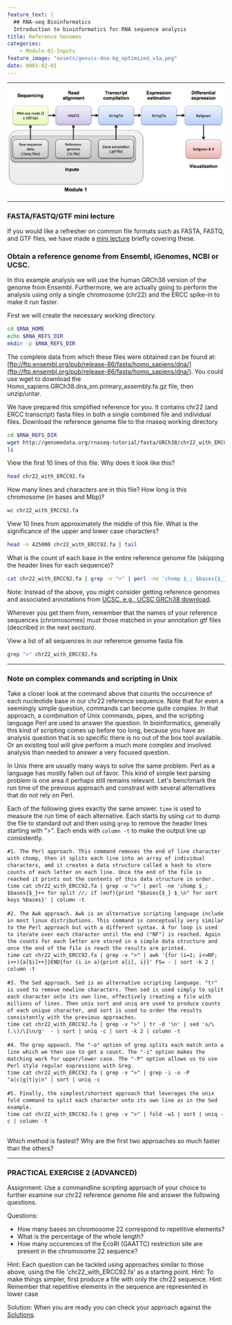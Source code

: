 ```yaml
---
feature_text: |
  ## RNA-seq Bioinformatics
  Introduction to bioinformatics for RNA sequence analysis
title: Reference Genomes
categories:
    - Module-01-Inputs
feature_image: "assets/genvis-dna-bg_optimized_v1a.png"
date: 0001-02-01
---
```


***

![RNA-seq_Flowchart](/assets/module_1/RNA-seq_Flowchart2.png)

***

### FASTA/FASTQ/GTF mini lecture
If you would like a refresher on common file formats such as FASTA, FASTQ, and GTF files, we have made a [mini lecture](https://github.com/griffithlab/rnabio.org/blob/master/assets/lectures/cbw/2025/mini/RNASeq_MiniLecture_01_01_FASTA_FASTQ_GTF.pdf) briefly covering these.

### Obtain a reference genome from Ensembl, iGenomes, NCBI or UCSC.

In this example analysis we will use the human GRCh38 version of the genome from Ensembl. Furthermore, we are actually going to perform the analysis using only a single chromosome (chr22) and the ERCC spike-in to make it run faster.

First we will create the necessary working directory.
```bash
cd $RNA_HOME
echo $RNA_REFS_DIR
mkdir -p $RNA_REFS_DIR

```
The complete data from which these files were obtained can be found at: [ftp://ftp.ensembl.org/pub/release-86/fasta/homo_sapiens/dna/](ftp://ftp.ensembl.org/pub/release-86/fasta/homo_sapiens/dna/). You could use wget to download the Homo_sapiens.GRCh38.dna_sm.primary_assembly.fa.gz file, then unzip/untar.

We have prepared this simplified reference for you. It contains chr22 (and ERCC transcript) fasta files in both a single combined file and individual files. Download the reference genome file to the rnaseq working directory

```bash
cd $RNA_REFS_DIR
wget http://genomedata.org/rnaseq-tutorial/fasta/GRCh38/chr22_with_ERCC92.fa
ls

```

View the first 10 lines of this file. Why does it look like this?
```bash
head chr22_with_ERCC92.fa

```

How many lines and characters are in this file? How long is this chromosome (in bases and Mbp)?
```bash
wc chr22_with_ERCC92.fa

```

View 10 lines from approximately the middle of this file. What is the significance of the upper and lower case characters?
```bash
head -n 425000 chr22_with_ERCC92.fa | tail

```

What is the count of each base in the entire reference genome file (skipping the header lines for each sequence)?

```bash
cat chr22_with_ERCC92.fa | grep -v ">" | perl -ne 'chomp $_; $bases{$_}++ for split //; if (eof){print "$_ $bases{$_}\n" for sort keys %bases}'

```

Note: Instead of the above, you might consider getting reference genomes and associated annotations from [UCSC. e.g., UCSC GRCh38 download](http://hgdownload.cse.ucsc.edu/goldenPath/hg38/chromosomes/).

Wherever you get them from, remember that the names of your reference sequences (chromosomes) must those matched in your annotation gtf files (described in the next section).

View a list of all sequences in our reference genome fasta file.

```bash
grep ">" chr22_with_ERCC92.fa

```

***

### Note on complex commands and scripting in Unix
Take a closer look at the command above that counts the occurrence of each nucleotide base in our chr22 reference sequence. Note that for even a seemingly simple question, commands can become quite complex. In that approach, a combination of Unix commands, pipes, and the scripting language Perl are used to answer the question. In bioinformatics, generally this kind of scripting comes up before too long, because you have an analysis question that is so specific there is no out of the box tool available. Or an existing tool will give perform a much more complex and involved analysis than needed to answer a very focused question.

In Unix there are usually many ways to solve the same problem. Perl as a language has mostly fallen out of favor. This kind of simple text parsing problem is one area it perhaps still remains relevant. Let's benchmark the run time of the previous approach and constrast with several alternatives that do not rely on Perl.

Each of the following gives exactly the same answer. `time` is used to measure the run time of each alternative. Each starts by using `cat` to dump the file to standard out and then using `grep` to remove the header lines starting with ">". Each ends with `column -t` to make the output line up consistently.

```
#1. The Perl approach. This command removes the end of line character with chomp, then it splits each line into an array of individual characters, amd it creates a data structure called a hash to store counts of each letter on each line. Once the end of the file is reached it prints out the contents of this data structure in order.  
time cat chr22_with_ERCC92.fa | grep -v ">" | perl -ne 'chomp $_; $bases{$_}++ for split //; if (eof){print "$bases{$_} $_\n" for sort keys %bases}' | column -t

#2. The Awk approach. Awk is an alternative scripting language include in most linux distributions. This command is conceptually very similar to the Perl approach but with a different syntax. A for loop is used to iterate over each character until the end ("NF") is reached. Again the counts for each letter are stored in a simple data structure and once the end of the file is reach the results are printed.  
time cat chr22_with_ERCC92.fa | grep -v ">" | awk '{for (i=1; i<=NF; i++){a[$i]++}}END{for (i in a){print a[i], i}}' FS= - | sort -k 2 | column -t

#3. The Sed approach. Sed is an alternative scripting language. "tr" is used to remove newline characters. Then sed is used simply to split each character onto its own line, effectively creating a file with millions of lines. Then unix sort and uniq are used to produce counts of each unique character, and sort is used to order the results consistently with the previous approaches.
time cat chr22_with_ERCC92.fa | grep -v ">" | tr -d '\n' | sed 's/\(.\)/\1\n/g'  - | sort | uniq -c | sort -k 2 | column -t

#4. The grep appoach. The "-o" option of grep splits each match onto a line which we then use to get a count. The "-i" option makes the matching work for upper/lower case. The "-P" option allows us to use Perl style regular expressions with Greg.
time cat chr22_with_ERCC92.fa | grep -v ">" | grep -i -o -P "a|c|g|t|y|n" | sort | uniq -c

#5. Finally, the simplest/shortest approach that leverages the unix fold command to split each character onto its own line as in the Sed example.
time cat chr22_with_ERCC92.fa | grep -v ">" | fold -w1 | sort | uniq -c | column -t


```
Which method is fastest? Why are the first two approaches so much faster than the others?

***

### PRACTICAL EXERCISE 2 (ADVANCED)
Assignment: Use a commandline scripting approach of your choice to further examine our chr22 reference genome file and answer the following questions.

Questions:
- How many bases on chromosome 22 correspond to repetitive elements?
- What is the percentage of the whole length?
- How many occurences of the EcoRI (GAATTC) restriction site are present in the chromosome 22 sequence?

Hint: Each question can be tackled using approaches similar to those above, using the file 'chr22_with_ERCC92.fa' as a starting point.
Hint: To make things simpler, first produce a file with only the chr22 sequence.
Hint: Remember that repetitive elements in the sequence are represented in lower case

Solution: When you are ready you can check your approach against the [Solutions](/module-09-appendix/0009/05/01/Practical_Exercise_Solutions/#practical-exercise-2---reference-genomes).
